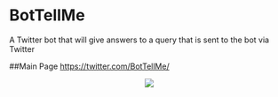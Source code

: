 # BotTellMe
A Twitter bot that will give answers to a query that is sent to the bot via Twitter

##Main Page
https://twitter.com/BotTellMe/

<p align="center">
  <a href="http://j.mp/forDO"><img src="https://www.digitalocean.com/assets/images/logos-badges/badge-a-color-b22ef34f.png"/></a>
</p>
